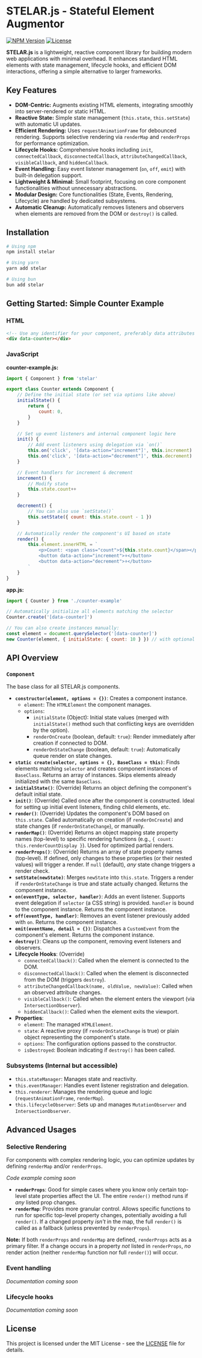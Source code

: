 # STELAR.js - Stateful Element Augmentor

[![NPM Version](https://img.shields.io/npm/v/stelar.svg)](https://www.npmjs.com/package/stelar)
[![License](https://img.shields.io/badge/license-MIT-blue.svg)](LICENSE)

**STELAR.js** is a lightweight, reactive component library for building modern web applications with minimal overhead. It enhances standard HTML elements with state management, lifecycle hooks, and efficient DOM interactions, offering a simple alternative to larger frameworks.

## Key Features

- **DOM-Centric:** Augments existing HTML elements, integrating smoothly into server-rendered or static HTML.
- **Reactive State:** Simple state management (`this.state`, `this.setState`) with automatic UI updates.
- **Efficient Rendering:** Uses `requestAnimationFrame` for debounced rendering. Supports selective rendering via `renderMap` and `renderProps` for performance optimization.
- **Lifecycle Hooks:** Comprehensive hooks including `init`, `connectedCallback`, `disconnectedCallback`, `attributeChangedCallback`, `visibleCallback`, and `hiddenCallback`.
- **Event Handling:** Easy event listener management (`on`, `off`, `emit`) with built-in delegation support.
- **Lightweight & Minimal:** Small footprint, focusing on core component functionalities without unnecessary abstractions.
- **Modular Design:** Core functionalities (State, Events, Rendering, Lifecycle) are handled by dedicated subsystems.
- **Automatic Cleanup:** Automatically removes listeners and observers when elements are removed from the DOM or `destroy()` is called.

## Installation

```bash
# Using npm
npm install stelar

# Using yarn
yarn add stelar

# Using bun
bun add stelar
```

## Getting Started: Simple Counter Example

### HTML

```html
<!-- Use any identifier for your component, preferably data attributes or classes -->
<div data-counter></div>
```

### JavaScript

**counter-example.js:**

```javascript
import { Component } from 'stelar'

export class Counter extends Component {
    // Define the initial state (or set via options like above)
    initialState() {
        return {
            count: 0,
        }
    }

    // Set up event listeners and internal component logic here
    init() {
        // Add event listeners using delegation via `on()`
        this.on('click', '[data-action="increment"]', this.increment)
        this.on('click', '[data-action="decrement"]', this.decrement)
    }

    // Event handlers for increment & decrement
    increment() {
        // Modify state
        this.state.count++
    }

    decrement() {
        // You can also use `setState()`
        this.setState({ count: this.state.count - 1 })
    }

    // Automatically render the component's UI based on state
    render() {
        this.element.innerHTML = `
            <p>Count: <span class="count">${this.state.count}</span></p>
            <button data-action="increment">⬆️</button>
            <button data-action="decrement">⬇️</button>
        `
    }
}
```

**app.js:**

```javascript
import { Counter } from './counter-example'

// Automatically initialize all elements matching the selector
Counter.create('[data-counter]')

// You can also create instances manually:
const element = document.querySelector('[data-counter]')
new Counter(element, { initialState: { count: 10 } }) // with optional initial state
```

## API Overview

### `Component`

The base class for all STELAR.js components.

- **`constructor(element, options = {})`**: Creates a component instance.
  - `element`: The `HTMLElement` the component manages.
  - `options`:
    - `initialState` (Object): Initial state values (merged with `initialState()` method such that conflicting keys are overridden by the option).
    - `renderOnCreate` (boolean, default: `true`): Render immediately after creation if connected to DOM.
    - `renderOnStateChange` (boolean, default: `true`): Automatically queue render on state changes.
- **`static create(selector, options = {}, BaseClass = this)`**: Finds elements matching `selector` and creates component instances of `BaseClass`. Returns an array of instances. Skips elements already initialized with the same `BaseClass`.
- **`initialState()`**: (Override) Returns an object defining the component's default initial state.
- **`init()`**: (Override) Called once after the component is constructed. Ideal for setting up initial event listeners, finding child elements, etc.
- **`render()`**: (Override) Updates the component's DOM based on `this.state`. Called automatically on creation (if `renderOnCreate`) and state changes (if `renderOnStateChange`), or manually.
- **`renderMap()`**: (Override) Returns an object mapping state property names (top-level) to specific rendering functions (e.g., `{ count: this.renderCountDisplay }`). Used for optimized partial renders.
- **`renderProps()`**: (Override) Returns an array of state property names (top-level). If defined, only changes to these properties (or their nested values) will trigger a render. If `null` (default), _any_ state change triggers a render check.
- **`setState(newState)`**: Merges `newState` into `this.state`. Triggers a render if `renderOnStateChange` is true and state actually changed. Returns the component instance.
- **`on(eventType, selector, handler)`**: Adds an event listener. Supports event delegation if `selector` (a CSS string) is provided. `handler` is bound to the component instance. Returns the component instance.
- **`off(eventType, handler)`**: Removes an event listener previously added with `on`. Returns the component instance.
- **`emit(eventName, detail = {})`**: Dispatches a `CustomEvent` from the component's element. Returns the component instance.
- **`destroy()`**: Cleans up the component, removing event listeners and observers.
- **Lifecycle Hooks**: (Override)
  - `connectedCallback()`: Called when the element is connected to the DOM.
  - `disconnectedCallback()`: Called when the element is disconnected from the DOM (triggers `destroy`).
  - `attributeChangedCallback(name, oldValue, newValue)`: Called when an observed attribute changes.
  - `visibleCallback()`: Called when the element enters the viewport (via `IntersectionObserver`).
  - `hiddenCallback()`: Called when the element exits the viewport.
- **Properties**:
  - `element`: The managed `HTMLElement`.
  - `state`: A reactive proxy (if `renderOnStateChange` is true) or plain object representing the component's state.
  - `options`: The configuration options passed to the constructor.
  - `isDestroyed`: Boolean indicating if `destroy()` has been called.

### Subsystems (Internal but accessible)

- `this.stateManager`: Manages state and reactivity.
- `this.eventManager`: Handles event listener registration and delegation.
- `this.renderer`: Manages the rendering queue and logic (`requestAnimationFrame`, `renderMap`).
- `this.lifecycleObserver`: Sets up and manages `MutationObserver` and `IntersectionObserver`.

## Advanced Usages

### Selective Rendering

For components with complex rendering logic, you can optimize updates by defining `renderMap` and/or `renderProps`.

_Code example coming soon_

- **`renderProps`**: Good for simple cases where you know only certain top-level state properties affect the UI. The entire `render()` method runs if _any_ listed prop changes.
- **`renderMap`**: Provides more granular control. Allows specific functions to run for specific top-level property changes, potentially avoiding a full `render()`. If a changed property _isn't_ in the map, the full `render()` is called as a fallback (unless prevented by `renderProps`).

**Note:** If both `renderProps` and `renderMap` are defined, `renderProps` acts as a primary filter. If a change occurs in a property _not_ listed in `renderProps`, _no_ render action (neither `renderMap` function nor full `render()`) will occur.

### Event handling

_Documentation coming soon_

### Lifecycle hooks

_Documentation coming soon_

## License

This project is licensed under the MIT License - see the [LICENSE](LICENSE) file for details.
